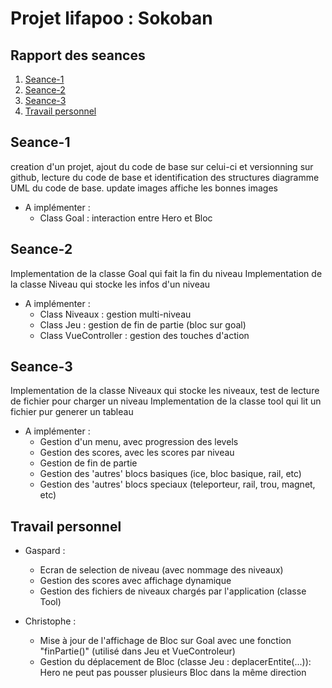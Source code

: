 # Projet lifapoo : Sokoban

## Rapport des seances
1. [Seance-1](#seance-1)
2. [Seance-2](#seance-2)
3. [Seance-3](#seance-3)
4. [Travail personnel](#travail-personnel)

## Seance-1
creation d'un projet, ajout du code de base sur celui-ci et versionning sur github, lecture du code de base et identification des structures
diagramme UML du code de base.
update images affiche les bonnes images


- A implémenter : 
    - Class Goal : interaction entre Hero et Bloc

## Seance-2
Implementation de la classe Goal qui fait la fin du niveau
Implementation de la classe Niveau qui stocke les infos d'un niveau

- A implémenter :
  - Class Niveaux : gestion multi-niveau
  - Class Jeu : gestion de fin de partie (bloc sur goal)
  - Class VueController : gestion des touches d'action

## Seance-3
Implementation de la classe Niveaux qui stocke les niveaux,
test de lecture de fichier pour charger un niveau
Implementation de la classe tool qui lit un fichier pur generer un tableau

- A implémenter :
    - Gestion d'un menu, avec progression des levels
    - Gestion des scores, avec les scores par niveau 
    - Gestion de fin de partie 
    - Gestion des 'autres' blocs basiques (ice, bloc basique, rail, etc)
    - Gestion des 'autres' blocs speciaux (teleporteur, rail, trou, magnet, etc)


## Travail personnel
- Gaspard :
  - Ecran de selection de niveau (avec nommage des niveaux)
  - Gestion des scores avec affichage dynamique
  - Gestion des fichiers de niveaux chargés par l'application (classe Tool)

- Christophe :
  - Mise à jour de l'affichage de Bloc sur Goal avec une fonction "finPartie()" (utilisé dans Jeu et VueControleur)
  - Gestion du déplacement de Bloc (classe Jeu : deplacerEntite(...)): Hero ne peut pas pousser plusieurs Bloc dans la même direction 